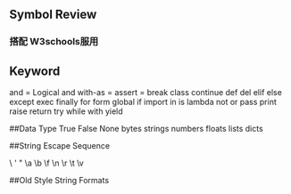 ## Symbol Review

### 搭配 W3schools服用

## Keyword
and = Logical and
with-as = 
assert =
break
class
continue
def
del
elif
else
except
exec
finally
for
form
global
if
import
in
is
lambda
not
or
pass
print
raise
return
try
while
with
yield

##Data Type
True
False
None
bytes
strings
numbers
floats
lists
dicts

##String Escape Sequence

\\
\'
\"
\a
\b
\f
\n
\r
\t
\v

##Old Style String Formats
